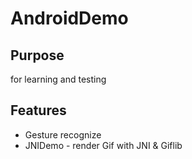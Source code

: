 # AndroidDemo

## Purpose
for learning and testing

## Features
- Gesture recognize
- JNIDemo - render Gif with JNI & Giflib